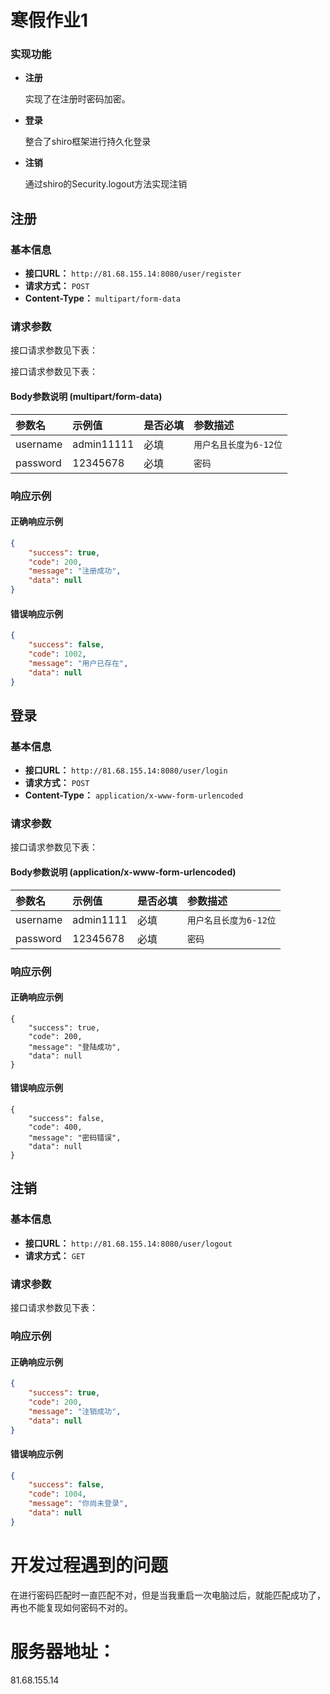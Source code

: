 # 寒假作业1

### 实现功能

- **注册**

  实现了在注册时密码加密。

- **登录**  

  整合了shiro框架进行持久化登录

- **注销** 

  通过shiro的Security.logout方法实现注销

## 注册

### 基本信息

- **接口URL：** `http://81.68.155.14:8080/user/register`
- **请求方式：** `POST`
- **Content-Type：** `multipart/form-data`

### 请求参数

接口请求参数见下表：

接口请求参数见下表：

#### Body参数说明 (multipart/form-data)

| **参数名** | **示例值** | **是否必填** | **参数描述**           |
| :--------- | :--------- | :----------- | :--------------------- |
| username   | admin11111 | 必填         | `用户名且长度为6-12位` |
| password   | 12345678   | 必填         | `密码`                 |

### 响应示例

#### 正确响应示例

```json
{
	"success": true,
	"code": 200,
	"message": "注册成功",
	"data": null
}
```

#### 错误响应示例

```json
{
	"success": false,
	"code": 1002,
	"message": "用户已存在",
	"data": null
}
```

## 登录

### 基本信息

- **接口URL：** `http://81.68.155.14:8080/user/login`
- **请求方式：** `POST`
- **Content-Type：** `application/x-www-form-urlencoded`

### 请求参数

接口请求参数见下表：

#### Body参数说明 (application/x-www-form-urlencoded)

| **参数名** | **示例值** | **是否必填** | **参数描述**           |
| :--------- | :--------- | :----------- | :--------------------- |
| username   | admin1111  | 必填         | `用户名且长度为6-12位` |
| password   | 12345678   | 必填         | `密码`                 |

### 响应示例

#### 正确响应示例

```
{
	"success": true,
	"code": 200,
	"message": "登陆成功",
	"data": null
}
```

#### 错误响应示例

```
{
	"success": false,
	"code": 400,
	"message": "密码错误",
	"data": null
}
```

## 注销

### 基本信息

- **接口URL：** `http://81.68.155.14:8080/user/logout`
- **请求方式：** `GET`

### 请求参数

接口请求参数见下表：

### 响应示例

#### 正确响应示例

```json
{
	"success": true,
	"code": 200,
	"message": "注销成功",
	"data": null
}
```

#### 错误响应示例

```json
{
	"success": false,
	"code": 1004,
	"message": "你尚未登录",
	"data": null
}
```

# 开发过程遇到的问题

在进行密码匹配时一直匹配不对，但是当我重启一次电脑过后，就能匹配成功了，再也不能复现如何密码不对的。

# 服务器地址：

81.68.155.14